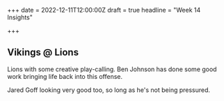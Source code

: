 +++
date = 2022-12-11T12:00:00Z
draft = true
headline = "Week 14 Insights"

+++
## Vikings @ Lions

Lions with some creative play-calling. Ben Johnson has done some good work bringing life back into this offense.

Jared Goff looking very good too, so long as he's not being pressured.